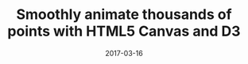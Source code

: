 ---
url: https://bocoup.com/blog/smoothly-animate-thousands-of-points-with-html5-canvas-and-d3
title: Smoothly animate thousands of points with HTML5 Canvas and D3
date: 2017-03-16
host: bocoup.com
banner: ./images/banner.jpg
excerpt: Sometimes in life, you’ve just gotta move thousands of points around on the screen. For hundreds of points, this can be accomplished with D3 through d3-transition on SVG nodes, but this typically becomes too slow when you need to animate more than a thousand points. So how do you do it?
---